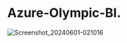 # Azure-Olympic-BI.     
![Screenshot_20240601-021016](https://github.com/DS-9/Azure-Olympic-BI/assets/52351948/ad28b344-62af-4752-9f2a-cb4c6d061be6)
